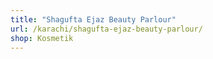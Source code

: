 ```yaml
---
title: "Shagufta Ejaz Beauty Parlour"
url: /karachi/shagufta-ejaz-beauty-parlour/
shop: Kosmetik
---
```

